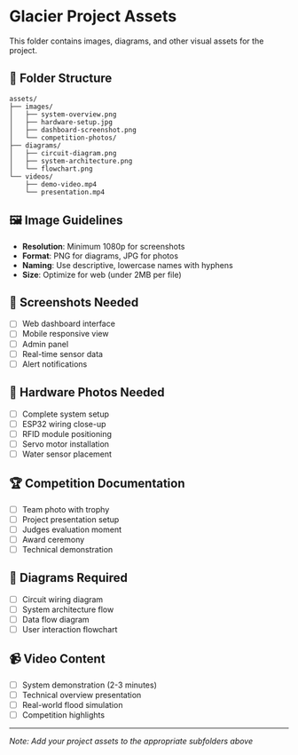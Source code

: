 <!-- @format -->

# Glacier Project Assets

This folder contains images, diagrams, and other visual assets for the project.

## 📂 Folder Structure

```
assets/
├── images/
│   ├── system-overview.png
│   ├── hardware-setup.jpg
│   ├── dashboard-screenshot.png
│   └── competition-photos/
├── diagrams/
│   ├── circuit-diagram.png
│   ├── system-architecture.png
│   └── flowchart.png
└── videos/
    ├── demo-video.mp4
    └── presentation.mp4
```

## 🖼️ Image Guidelines

- **Resolution**: Minimum 1080p for screenshots
- **Format**: PNG for diagrams, JPG for photos
- **Naming**: Use descriptive, lowercase names with hyphens
- **Size**: Optimize for web (under 2MB per file)

## 📱 Screenshots Needed

- [ ] Web dashboard interface
- [ ] Mobile responsive view
- [ ] Admin panel
- [ ] Real-time sensor data
- [ ] Alert notifications

## 🔧 Hardware Photos Needed

- [ ] Complete system setup
- [ ] ESP32 wiring close-up
- [ ] RFID module positioning
- [ ] Servo motor installation
- [ ] Water sensor placement

## 🏆 Competition Documentation

- [ ] Team photo with trophy
- [ ] Project presentation setup
- [ ] Judges evaluation moment
- [ ] Award ceremony
- [ ] Technical demonstration

## 📐 Diagrams Required

- [ ] Circuit wiring diagram
- [ ] System architecture flow
- [ ] Data flow diagram
- [ ] User interaction flowchart

## 📹 Video Content

- [ ] System demonstration (2-3 minutes)
- [ ] Technical overview presentation
- [ ] Real-world flood simulation
- [ ] Competition highlights

---

_Note: Add your project assets to the appropriate subfolders above_
